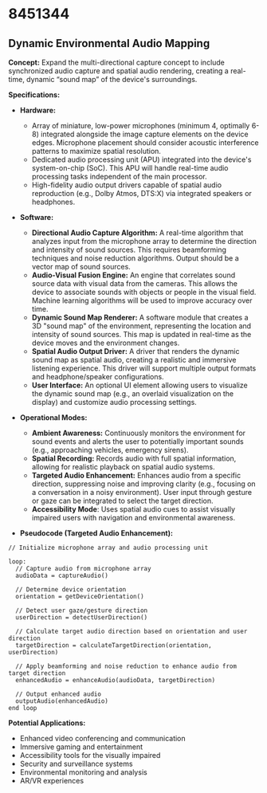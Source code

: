 # 8451344

## Dynamic Environmental Audio Mapping

**Concept:** Expand the multi-directional capture concept to include synchronized audio capture and spatial audio rendering, creating a real-time, dynamic “sound map” of the device's surroundings. 

**Specifications:**

*   **Hardware:**
    *   Array of miniature, low-power microphones (minimum 4, optimally 6-8) integrated alongside the image capture elements on the device edges. Microphone placement should consider acoustic interference patterns to maximize spatial resolution.
    *   Dedicated audio processing unit (APU) integrated into the device's system-on-chip (SoC). This APU will handle real-time audio processing tasks independent of the main processor.
    *   High-fidelity audio output drivers capable of spatial audio reproduction (e.g., Dolby Atmos, DTS:X) via integrated speakers or headphones.

*   **Software:**
    *   **Directional Audio Capture Algorithm:** A real-time algorithm that analyzes input from the microphone array to determine the direction and intensity of sound sources. This requires beamforming techniques and noise reduction algorithms. Output should be a vector map of sound sources.
    *   **Audio-Visual Fusion Engine:** An engine that correlates sound source data with visual data from the cameras. This allows the device to associate sounds with objects or people in the visual field. Machine learning algorithms will be used to improve accuracy over time.
    *   **Dynamic Sound Map Renderer:** A software module that creates a 3D "sound map" of the environment, representing the location and intensity of sound sources. This map is updated in real-time as the device moves and the environment changes.
    *   **Spatial Audio Output Driver:** A driver that renders the dynamic sound map as spatial audio, creating a realistic and immersive listening experience. This driver will support multiple output formats and headphone/speaker configurations.
    *   **User Interface:**  An optional UI element allowing users to visualize the dynamic sound map (e.g., an overlaid visualization on the display) and customize audio processing settings.

*   **Operational Modes:**
    *   **Ambient Awareness:** Continuously monitors the environment for sound events and alerts the user to potentially important sounds (e.g., approaching vehicles, emergency sirens).
    *   **Spatial Recording:** Records audio with full spatial information, allowing for realistic playback on spatial audio systems.
    *   **Targeted Audio Enhancement:**  Enhances audio from a specific direction, suppressing noise and improving clarity (e.g., focusing on a conversation in a noisy environment).  User input through gesture or gaze can be integrated to select the target direction.
    *    **Accessibility Mode**: Uses spatial audio cues to assist visually impaired users with navigation and environmental awareness.

*   **Pseudocode (Targeted Audio Enhancement):**

```
// Initialize microphone array and audio processing unit

loop:
  // Capture audio from microphone array
  audioData = captureAudio()

  // Determine device orientation
  orientation = getDeviceOrientation()

  // Detect user gaze/gesture direction
  userDirection = detectUserDirection()

  // Calculate target audio direction based on orientation and user direction
  targetDirection = calculateTargetDirection(orientation, userDirection)

  // Apply beamforming and noise reduction to enhance audio from target direction
  enhancedAudio = enhanceAudio(audioData, targetDirection)

  // Output enhanced audio
  outputAudio(enhancedAudio)
end loop
```

**Potential Applications:**

*   Enhanced video conferencing and communication
*   Immersive gaming and entertainment
*   Accessibility tools for the visually impaired
*   Security and surveillance systems
*   Environmental monitoring and analysis
*   AR/VR experiences